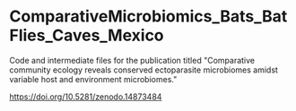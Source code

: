 # ComparativeMicrobiomics_Bats_BatFlies_Caves_Mexico
Code and intermediate files for the publication titled "Comparative community ecology reveals conserved ectoparasite microbiomes amidst variable host and environment microbiomes."

https://doi.org/10.5281/zenodo.14873484
